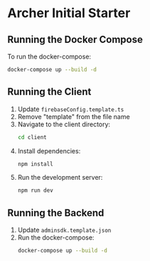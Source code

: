 # Archer Initial Starter

## Running the Docker Compose

To run the docker-compose:
```sh
docker-compose up --build -d 
```

## Running the Client

1. Update `firebaseConfig.template.ts`
2. Remove "template" from the file name
3. Navigate to the client directory:
    ```sh
    cd client
    ```
4. Install dependencies:
    ```sh
    npm install
    ```
5. Run the development server:
    ```sh
    npm run dev
    ```

## Running the Backend

1. Update `adminsdk.template.json`
2. Run the docker-compose:
    ```sh
    docker-compose up --build -d
    ```